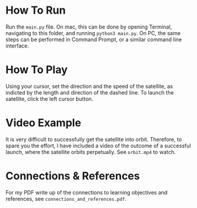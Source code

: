 # How To Run
Run the `main.py` file. On mac, this can be done by opening Terminal, navigating to this folder, and running `python3 main.py`. On PC, the same steps can be performed in Command Prompt, or a similar command line interface.

# How To Play
Using your cursor, set the direction and the speed of the satellite, as indicted by the length and direction of the dashed line. To launch the satellite, click the left cursor button.

# Video Example
It is very difficult to successfully get the satellite into orbit. Therefore, to spare you the effort, I have included a video of the outcome of a successful launch, where the satellite orbits perpetually. See `orbit.mp4` to watch.

# Connections & References
For my PDF write up of the connections to learning objectives and references, see `connections_and_references.pdf`.
